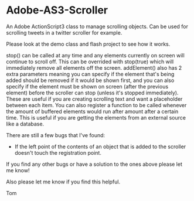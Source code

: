 Adobe-AS3-Scroller
==================

An Adobe ActionScript3 class to manage scrolling objects. Can be used for scrolling tweets in a twitter scroller for example.

Please look at the demo class and flash project to see how it works.

stop() can be called at any time and any elements currently on screen will continue to scroll off. This can be overrided with stop(true) which will immediately remove all elements off the screen.
addElement() also has 2 extra parameters meaning you can specify if the element that's being added should be removed if it would be shown first, and you can also specify if the element must be shown on screen (after the previous element) before the scroller can stop (unless it's stopped immediately). These are useful if you are creating scrolling text and want a placeholder between each item.
You can also register a function to be called whenever the amount of buffered elements would run after amount after a certain time. This is useful if you are getting the elements from an external source like a database.

There are still a few bugs that I've found:
- If the left point of the contents of an object that is added to the scroller doesn't touch the registration point.

If you find any other bugs or have a solution to the ones above please let me know!

Also please let me know if you find this helpful.

Tom
